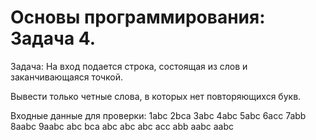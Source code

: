 # Основы программирования: Задача 4.

Задача:
На вход подается строка, состоящая из слов и заканчивающаяся точкой.

Вывести только четные слова, в которых нет повторяющихся букв.

Входные данные для проверки:
  1abc 2bca 3abc 4abc 5abc 6acc 7abb 8aabc 9aabc
  abc bca abc abc abc acc abb aabc aabc
